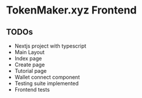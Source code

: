 # TokenMaker.xyz Frontend

## TODOs

- Nextjs project with typescript
- Main Layout
- Index page
- Create page
- Tutorial page
- Wallet connect component
- Testing suite implemented
- Frontend tests